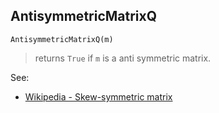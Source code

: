 ## AntisymmetricMatrixQ

``` 
AntisymmetricMatrixQ(m)
``` 

> returns `True` if `m` is a anti symmetric matrix.

See:  
* [Wikipedia - Skew-symmetric matrix](https://en.wikipedia.org/wiki/Skew-symmetric_matrix)
 